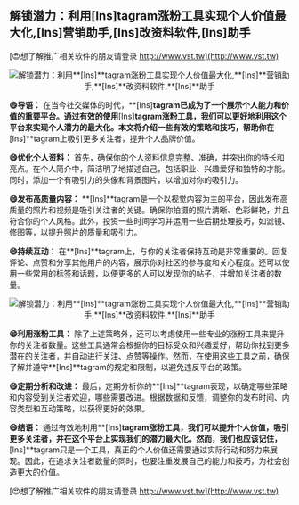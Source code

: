 ## **解锁潜力：利用**[Ins]**tagram涨粉工具实现个人价值最大化,**[Ins]**营销助手,**[Ins]**改资料软件,**[Ins]**助手**

[😍想了解推广相关软件的朋友请登录 http://www.vst.tw](http://www.vst.tw)

 <center><img src="https://vst.tw/MP4/tuiguang/png/4.png" alt="解锁潜力：利用**[Ins]**tagram涨粉工具实现个人价值最大化,**[Ins]**营销助手,**[Ins]**改资料软件,**[Ins]**助手"></center>

**😄导语：**
在当今社交媒体的时代，**[Ins]**tagram已成为了一个展示个人能力和价值的重要平台。通过有效的使用**[Ins]**tagram涨粉工具，我们可以更好地利用这个平台来实现个人潜力的最大化。本文将介绍一些有效的策略和技巧，帮助你在**[Ins]**tagram上吸引更多关注者，提升个人品牌价值。

**😄优化个人资料：**
首先，确保你的个人资料信息完整、准确，并突出你的特长和亮点。在个人简介中，简洁明了地描述自己，包括职业、兴趣爱好和独特的才能。同时，添加一个有吸引力的头像和背景图片，以增加对你的吸引力。

**😄发布高质量内容：**
**[Ins]**tagram是一个以视觉内容为主的平台，因此发布高质量的照片和视频是吸引关注者的关键。确保你拍摄的照片清晰、色彩鲜艳，并且符合你的个人风格。此外，投资一些时间学习并运用一些后期处理技巧，如滤镜、修图等，以提升照片的质量和吸引力。

**😄持续互动：**
在**[Ins]**tagram上，与你的关注者保持互动是非常重要的。回复评论、点赞和分享其他用户的内容，展示你对社区的参与度和关心程度。还可以使用一些常用的标签和话题，以便更多的人可以发现你的帖子，并增加关注者的数量。

 <center><img src="https://vst.tw/MP4/tuiguang/png/8.png" alt="解锁潜力：利用**[Ins]**tagram涨粉工具实现个人价值最大化,**[Ins]**营销助手,**[Ins]**改资料软件,**[Ins]**助手"></center>

**😄利用涨粉工具：**
除了上述策略外，还可以考虑使用一些专业的涨粉工具来提升你的关注者数量。这些工具通常会根据你的目标受众和兴趣爱好，帮助你找到更多潜在的关注者，并自动进行关注、点赞等操作。然而，在使用这些工具之前，确保了解并遵守**[Ins]**tagram的规定和限制，以避免违反平台的政策。

**😄定期分析和改进：**
最后，定期分析你的**[Ins]**tagram表现，以确定哪些策略和内容受到关注者欢迎，哪些需要改进。根据数据和反馈，调整你的发布时间、内容类型和互动策略，以获得更好的效果。

**😄结语：**
通过有效地利用**[Ins]**tagram涨粉工具，我们可以提升个人价值，吸引更多关注者，并在这个平台上实现我们的潜力最大化。然而，我们也应该记住，**[Ins]**tagram只是一个工具，真正的个人价值还需要通过实际行动和努力来展现。因此，在追求关注者数量的同时，也要注重发展自己的能力和技巧，为社会创造更大的价值。

[😍想了解推广相关软件的朋友请登录 http://www.vst.tw](http://www.vst.tw)



